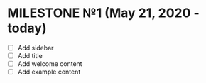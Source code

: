 # MILESTONE №1 (May 21, 2020 - today)

- [ ] Add sidebar
- [ ] Add title
- [ ] Add welcome content
- [ ] Add example content
